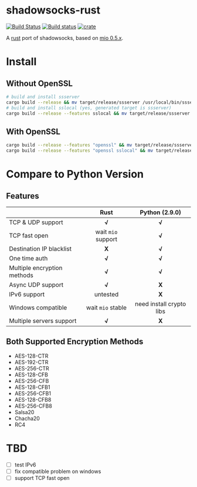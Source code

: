 # shadowsocks-rust
[![Build Status](https://travis-ci.org/loggerhead/shadowsocks-rust.svg?branch=master)](https://travis-ci.org/loggerhead/shadowsocks-rust)
[![Build status](https://ci.appveyor.com/api/projects/status/ti4hi7era48ltxq4?svg=true)](https://ci.appveyor.com/project/loggerhead/shadowsocks-rust)
[![crate](https://img.shields.io/crates/v/shadowsocks.svg)](https://crates.io/crates/shadowsocks)

A [rust](https://www.rust-lang.org) port of shadowsocks, based on [mio 0.5.x](https://crates.io/crates/mio).

# Install
## Without OpenSSL
```bash
# build and install ssserver
cargo build --release && mv target/release/ssserver /usr/local/bin/ssserver
# build and install sslocal (yes, generated target is ssserver)
cargo build --release --features sslocal && mv target/release/ssserver /usr/local/bin/sslocal
```

## With OpenSSL
```bash
cargo build --release --features "openssl" && mv target/release/ssserver /usr/local/bin/ssserver
cargo build --release --features "openssl sslocal" && mv target/release/ssserver /usr/local/bin/sslocal
```

# Compare to Python Version
## Features

|                             |        Rust        |      Python (2.9.0)      |
| --------------------------- | :----------------: | :----------------------: |
| TCP & UDP support           |       __√__        |          __√__           |
| TCP fast open               | wait `mio` support |          __√__           |
| Destination IP blacklist    |       __X__        |          __√__           |
| One time auth               |       __√__        |          __√__           |
| Multiple encryption methods |       __√__        |          __√__           |
| Async UDP support           |       __√__        |          __X__           |
| IPv6 support                |      untested      |          __X__           |
| Windows compatible          | wait `mio` stable  | need install crypto libs |
| Multiple servers support    |       __√__        |          __X__           |

## Both Supported Encryption Methods

* AES-128-CTR
* AES-192-CTR
* AES-256-CTR
* AES-128-CFB
* AES-256-CFB
* AES-128-CFB1
* AES-256-CFB1
* AES-128-CFB8
* AES-256-CFB8
* Salsa20
* Chacha20
* RC4

# TBD
- [ ] test IPv6
- [ ] fix compatible problem on windows
- [ ] support TCP fast open
